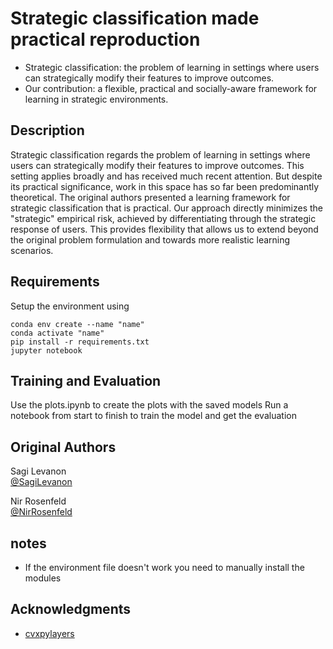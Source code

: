# Strategic classification made practical reproduction

* Strategic classification:  the problem of learning in settings where users can strategically modify their features to improve outcomes.
* Our contribution: a flexible, practical and socially-aware framework for learning in strategic environments.

## Description

Strategic classification regards the problem of learning in settings where users can strategically modify their features to improve outcomes. This setting applies broadly and has received much recent attention. But despite its practical significance, work in this space has so far been predominantly theoretical. The original authors presented a learning framework for strategic classification that is practical. Our approach directly minimizes the "strategic" empirical risk, achieved by differentiating through the strategic response of users. This provides flexibility that allows us to extend beyond the original problem formulation and towards more realistic learning scenarios.

## Requirements
Setup the environment using 
```setup
conda env create --name "name"
conda activate "name"
pip install -r requirements.txt
jupyter notebook
```

## Training and Evaluation
Use the plots.ipynb to create the plots with the saved models
Run a notebook from start to finish to train the model and get the evaluation

## Original Authors
Sagi Levanon  
[@SagiLevanon](sagilevanon@campus.technion.ac.il)

Nir Rosenfeld  
[@NirRosenfeld](nirr@cs.technion.ac.il)

## notes

* If the environment file doesn't work you need to manually install the modules

## Acknowledgments

* [cvxpylayers](https://github.com/cvxgrp/cvxpylayers)
